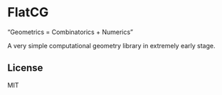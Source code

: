 # FlatCG

“Geometrics = Combinatorics + Numerics”

A very simple computational geometry library in extremely early stage.

## License

MIT

